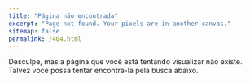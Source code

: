 ```yaml
---
title: "Página não encontrada"
excerpt: "Page not found. Your pixels are in another canvas."
sitemap: false
permalink: /404.html
---
```


Desculpe, mas a página que você está tentando visualizar não existe. Talvez você possa tentar encontrá-la pela busca abaixo.

<script>
  var GOOG_FIXURL_LANG = 'en';
  var GOOG_FIXURL_SITE = '{{ site.url }}'
</script>
<script src="https://linkhelp.clients.google.com/tbproxy/lh/wm/fixurl.js">
</script>
